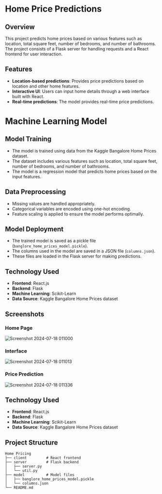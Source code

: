 # Home Price Predictions

## Overview

This project predicts home prices based on various features such as location, total square feet, number of bedrooms, and number of bathrooms. The project consists of a Flask server for handling requests and a React frontend for user interaction.

## Features

- **Location-based predictions**: Provides price predictions based on location and other home features.
- **Interactive UI**: Users can input home details through a web interface built with React.
- **Real-time predictions**: The model provides real-time price predictions.

# Machine Learning Model

## Model Training

- The model is trained using data from the Kaggle Bangalore Home Prices dataset.
- The dataset includes various features such as location, total square feet, number of bedrooms, and number of bathrooms.
- The model is a regression model that predicts home prices based on the input features.

## Data Preprocessing

- Missing values are handled appropriately.
- Categorical variables are encoded using one-hot encoding.
- Feature scaling is applied to ensure the model performs optimally.

## Model Deployment

- The trained model is saved as a pickle file (`banglore_home_prices_model.pickle`).
- The columns used in the model are saved in a JSON file (`columns.json`).
- These files are loaded in the Flask server for making predictions.

## Technology Used

- **Frontend**: React.js
- **Backend**: Flask
- **Machine Learning**: Scikit-Learn
- **Data Source**: Kaggle Bangalore Home Prices dataset

## Screenshots

### Home Page

![Screenshot 2024-07-18 011000](https://github.com/user-attachments/assets/dae665fb-b3f8-4d80-9efe-3fe175caf8ee)

### Interface
![Screenshot 2024-07-18 011013](https://github.com/user-attachments/assets/c294c66b-0301-49d2-93b2-97c2c419181f)

### Price Prediction

![Screenshot 2024-07-18 011336](https://github.com/user-attachments/assets/22b744f8-0885-4712-8d53-69c123dce460)

## Technology Used

- **Frontend**: React.js
- **Backend**: Flask
- **Machine Learning**: Scikit-Learn
- **Data Source**: Kaggle Bangalore Home Prices dataset

## Project Structure

```plaintext
Home Pricing
├── client         # React frontend
├── server         # Flask backend
│   ├── server.py
│   └── util.py
├── model          # Model files
│   ├── banglore_home_prices_model.pickle
│   └── columns.json
└── README.md


